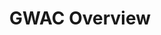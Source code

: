 ---
title: GWAC Overview
description: This article provides an overview of GWACs, the many options for such, and how to use them.
external_url: www.gsa.gov/technology/technology-purchasing-programs/governmentwide-acquisition-contracts-gwacs
content_tags:
type: link
filters: vehicle-solutions na-branded-offering na-audience
---